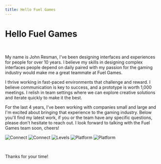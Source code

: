```yaml
---
title: Hello Fuel Games
---
```


<div class="content post-header">

# Hello Fuel Games
<br/>

My name is John Resman, I've been designing interfaces and experiences for people for over 10 years. I believe my skills in designing complex interfaces people depend on daily paired with my passion for the gaming industry would make me a great teammate at Fuel Games.

I thrive working in fast-paced environments that challenge and reward. I believe communication is key to success, and a prototype is worth 1,000 meetings. I relish in team settings where we can explore creative solutions and iterate quickly to make it the best.

For the last 4 years, I've been working with companies small and large and I'm excited about bringing that experience to the gaming industry. Below you'll find my latest work, if you or the team have any specific questions, please don't hesitate to reach out. I look forward to talking with the Fuel Games team soon, cheers!

</div>

![Connect](/images/port/jkr-port1.jpg)
![Connect](/images/port/jkr-port2.jpg)
![Levels](/images/port/jkr-port3.jpg)
![Platform](/images/port/jkr-port4.jpg)
![Platform](/images/port/jkr-port5.jpg)


</br>

<div class="content post-header">

Thanks for your time!

</div>
